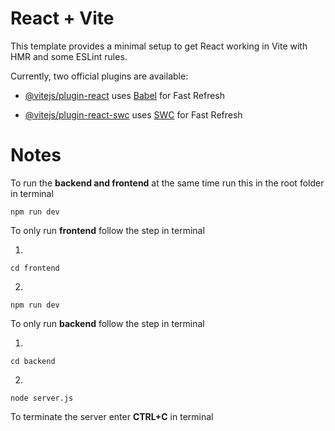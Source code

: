 
# React + Vite

  

This template provides a minimal setup to get React working in Vite with HMR and some ESLint rules.

  

Currently, two official plugins are available:

  

- [@vitejs/plugin-react](https://github.com/vitejs/vite-plugin-react/blob/main/packages/plugin-react/README.md) uses [Babel](https://babeljs.io/) for Fast Refresh

- [@vitejs/plugin-react-swc](https://github.com/vitejs/vite-plugin-react-swc) uses [SWC](https://swc.rs/) for Fast Refresh

  

# Notes

To run the **backend and frontend** at the same time run this in the root folder in terminal
```
npm run dev
```

To only run **frontend** follow the step in terminal

 1. 
 ```
 cd frontend
 ```
 2. 
 ```
 npm run dev
 ```
 
To only run **backend** follow the step in terminal

1. 
```
cd backend
```
2.
```
node server.js
``` 
 
To terminate the server enter **CTRL+C** in terminal

 

 
  
